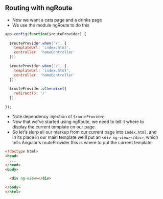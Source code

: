 ## Routing with ngRoute

- Now we want a cats page and a drinks page
- We use the module ngRoute to do this

```javascript
app.config(function($routeProvider) {
  
  $routeProvider.when('/', {
    templateUrl: 'index.html',
    controller: 'homeController'
  });
  
  $routeProvider.when('/', {
    templateUrl: 'index.html',
    controller: 'homeController'
  });
  
  $routeProvider.otherwise({
    redirectTo: '/'
  });
  
});
```

- Note dependency injection of `$routeProvider`
- Now that we've started using ngRoute, we need to tell it where to display the current template on our page.
- So let's slurp all our markup from our current page into `index.html`, and in its place in our main template we'll put an `<div ng-view></div>`, which tells Angular's routeProvider this is where to put the current template.

```html
<!doctype html>
<head>
  ...
</head>
<body>

  <div ng-view></div>

</body>
</html>
```

